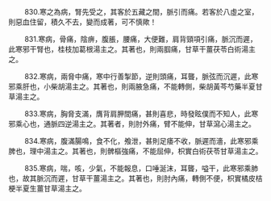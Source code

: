 <p>&emsp;&emsp;
830.寒之為病，腎先受之，其客於五藏之間，脈引而痛。若客於八虛之室，則惡血住留，積久不去，變而成著，可不慎歟！
</p>
<p>&emsp;&emsp;
831.寒病，骨痛，陰痹，腹脹，腰痛，大便難，肩背頸項引痛，脈沉而遲，此寒邪干腎也，桂枝加葛根湯主之。其著也，則兩腘痛，甘草干薑茯苓白術湯主之。
</p>
<p>&emsp;&emsp;
832.寒病，兩脅中痛，寒中行善掣節，逆則頭痛，耳聾，脈弦而沉遲，此寒邪乘肝也，小柴胡湯主之。其著也，則兩腋急痛，不能轉側，柴胡黃芩芍藥半夏甘草湯主之。
</p>
<p>&emsp;&emsp;
833.寒病，胸脅支滿，膺背肩胛間痛，甚則喜悲，時發眩僕而不知人，此寒邪乘心也，通脈四逆湯主之。其著者，則肘外痛，臂不能伸，甘草瀉心湯主之。
</p>
<p>&emsp;&emsp;
834.寒病，腹滿腸鳴，食不化，飧泄，甚則足痿不收，脈遲而濇，此寒邪乘脾也，理中湯主之。其著也，則髀樞強痛，不能屈伸，枳實白術茯苓甘草湯主之。
</p>
<p>&emsp;&emsp;
835.寒病，喘，咳，少氣，不能報息，口唾涎沫，耳聾，嗌干，此寒邪乘肺也，故其脈沉而遲，甘草干薑湯主之。其著也，則肘內痛，轉側不便，枳實橘皮桔梗半夏生薑甘草湯主之。
</p>